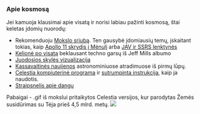 ### Apie kosmosą

Jei kamuoja klausimai apie visatą ir norisi labiau pažinti kosmosą, štai keletas įdomių nuorodų:
    
* Rekomenduoju [Mokslo sriubą](https://www.youtube.com/user/mokslosriuba). Ten gausybė įdomiausių temų, įskaitant tokias, kaip [Apollo 11 skrydis į Mėnulį](https://www.youtube.com/watch?v=uEbGlIdV-7s) arba [JAV ir SSRS lenktynės](https://www.youtube.com/watch?v=iLMZD84Qf7k&t=11s)
* [Kelionė po visatą](https://www.youtube.com/watch?v=Afthg488n0E) beklausant techno garsų iš Jeff Mills albumo
* [Juodosios skylės vizualizacija](https://www.youtube.com/watch?v=8XEhtTr5Ud4)
* [Kassavaitinės naujienos](http://www.konstanta.lt/) astronominiuose atradimuose iš pirmų lūpų.
* [Celestia kompiuterinė programa](https://celestia.space/) ir [sutrumpinta instrukcija](Celestia/celestia.pdf), kaip ja naudotis.
* [Straipsnelis apie dangų](http://www.konstanta.lt/2019/12/skaitant-dangaus-zenklus-mokslo-populiarinimo-konkursas/)

Pabaigai - .gif iš mokslui pritaikytos Celestia versijos, kur parodytas Žemės susidūrimas su Tėja prieš 4,5 mlrd. metų. ![](Celestia/extend_celestia.gif)
